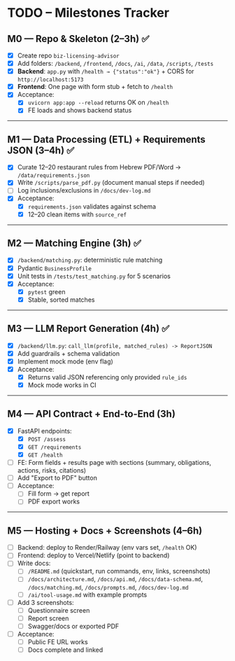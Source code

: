 # TODO – Milestones Tracker

## M0 — Repo & Skeleton (2–3h) ✅
- [x] Create repo `biz-licensing-advisor`
- [x] Add folders: `/backend`, `/frontend`, `/docs`, `/ai`, `/data`, `/scripts`, `/tests`
- [x] **Backend**: `app.py` with `/health → {"status":"ok"}` + CORS for `http://localhost:5173`
- [x] **Frontend**: One page with form stub + fetch to `/health`
- [x] Acceptance:
  - [x] `uvicorn app:app --reload` returns OK on `/health`
  - [x] FE loads and shows backend status

---

## M1 — Data Processing (ETL) + Requirements JSON (3–4h) ✅
- [x] Curate 12–20 restaurant rules from Hebrew PDF/Word → `/data/requirements.json`
- [x] Write `/scripts/parse_pdf.py` (document manual steps if needed)
- [ ] Log inclusions/exclusions in `/docs/dev-log.md`
- [x] Acceptance:
  - [x] `requirements.json` validates against schema
  - [x] 12–20 clean items with `source_ref`

---

## M2 — Matching Engine (3h) ✅
- [x] `/backend/matching.py`: deterministic rule matching
- [x] Pydantic `BusinessProfile`
- [x] Unit tests in `/tests/test_matching.py` for 5 scenarios
- [x] Acceptance:
  - [x] `pytest` green
  - [x] Stable, sorted matches

---

## M3 — LLM Report Generation (4h) ✅
- [x] `/backend/llm.py`: `call_llm(profile, matched_rules) -> ReportJSON`
- [x] Add guardrails + schema validation
- [x] Implement mock mode (env flag)
- [x] Acceptance:
  - [x] Returns valid JSON referencing only provided `rule_ids`
  - [x] Mock mode works in CI

---

## M4 — API Contract + End-to-End (3h)
- [x] FastAPI endpoints:
  - [x] `POST /assess`
  - [x] `GET /requirements`
  - [x] `GET /health`
- [ ] FE: Form fields + results page with sections (summary, obligations, actions, risks, citations)
- [ ] Add "Export to PDF" button
- [ ] Acceptance:
  - [ ] Fill form → get report
  - [ ] PDF export works

---

## M5 — Hosting + Docs + Screenshots (4–6h)
- [ ] Backend: deploy to Render/Railway (env vars set, `/health` OK)
- [ ] Frontend: deploy to Vercel/Netlify (point to backend)
- [ ] Write docs:
  - [ ] `/README.md` (quickstart, run commands, env, links, screenshots)
  - [ ] `/docs/architecture.md`, `/docs/api.md`, `/docs/data-schema.md`, `/docs/matching.md`, `/docs/prompts.md`, `/docs/dev-log.md`
  - [ ] `/ai/tool-usage.md` with example prompts
- [ ] Add 3 screenshots:
  - [ ] Questionnaire screen
  - [ ] Report screen
  - [ ] Swagger/docs or exported PDF
- [ ] Acceptance:
  - [ ] Public FE URL works
  - [ ] Docs complete and linked
